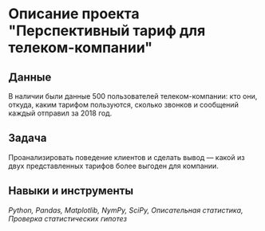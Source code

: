 # Описание проекта "Перспективный тариф для телеком-компании"
 
## Данные
В наличии были данные 500 пользователей телеком-компании: кто они, откуда, каким тарифом пользуются, сколько звонков и сообщений каждый отправил за 2018 год.

## Задача
Проанализировать поведение клиентов и сделать вывод — какой из двух представленных тарифов более выгоден для компании.

## Навыки и инструменты
*Python, Pandas, Matplotlib, NymPy, SciPy, Описательная статистика, Проверка статистических гипотез*

